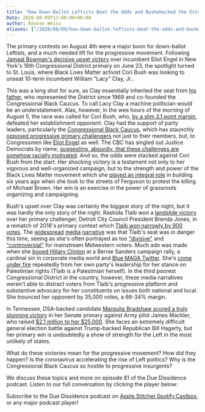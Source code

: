 ```yaml
---
title: "How Down-Ballot Leftists Beat the Odds and Bushwhacked the Establishment"
Date: 2020-08-09T13:08:09+00:00
author: Keaton Weiss
aliases: ["/2020/08/09/how-down-ballot-leftists-beat-the-odds-and-bushwhacked-the-establishment"]
---
```


The primary contests on August 4th were a major boon for down-ballot Leftists, and a much needed lift for the progressive movement. Following [Jamaal Bowman's decisive upset victory](https://www.nytimes.com/interactive/2020/06/23/us/elections/results-new-york-house-district-16-primary-election.html) over incumbent Eliot Engel in New York's 16th Congressional District primary on June 23, the spotlight turned to St. Louis, where Black Lives Matter activist Cori Bush was looking to unseat 10-term incumbent William "Lacy" Clay, Jr..

This was a long shot for sure, as Clay essentially inherited the seat from [his father](https://history.house.gov/People/Detail?id=11058), who represented the District since 1969 and co-founded the Congressional Black Caucus. To call Lacy Clay a machine politician would be an understatement. Alas, however, in the wee hours of the morning of August 5, the race was called for Cori Bush, who, [by a slim 3.1 point margin](https://www.nytimes.com/interactive/2020/08/04/us/elections/results-missouri-house-district-1-primary-election.html), defeated her establishment opponent. Clay had the support of party leaders, particularly the [Congressional Black Caucus](https://www.politico.com/news/2020/08/02/lacy-clay-cori-bush-missouri-showdown-390188), which has staunchly [opposed progressive primary challengers](https://www.politico.com/news/2020/04/28/black-caucus-squash-liberal-insurgents-211969) not just to their members, but, to Congressmen like [Eliot Engel](https://www.yonkerstribune.com/2020/05/congressional-black-caucus-endorses-eliot-engel-for-reelection) as well. The CBC has singled out Justice Democrats by name, [suggesting, absurdly, that these challenges are somehow racially motivated](https://thehill.com/homenews/campaign/452701-cbc-members-accuse-aoc-linked-justice-democrats-of-targeting-black). And so, the odds were stacked against Cori Bush from the start. Her shocking victory is a testament not only to her vigorous and well-organized campaign, but to the strength and power of the Black Lives Matter movement which she [played an integral role](https://fox59.com/news/politics/ferguson-protest-leader-cori-bush-ousts-20-year-political-dynasty-in-missouri/) in building six years ago when she took to the streets of Ferguson to protest the killing of Michael Brown. Her win is an exercise in the power of grassroots organizing and campaigning.

Bush's upset over Clay was certainly the biggest story of the night, but it was hardly the only story of the night. Rashida Tlaib won a [landslide victory](https://www.nytimes.com/interactive/2020/08/04/us/elections/results-michigan-house-district-13-primary-election.html) over her primary challenger, Detroit City Council President Brenda Jones, in a rematch of 2018's primary contest which [Tlaib won narrowly by 900 votes](https://www.nytimes.com/2020/08/03/us/politics/michigan-primary-rashida-tlaib-brenda-jones.html). The [widespread](https://www.washingtonpost.com/politics/squad-member-tlaib-may-be-vulnerable-in-tough-primary/2020/07/23/d60f9264-cca1-11ea-99b0-8426e26d203b_story.html) [media](https://www.newsweek.com/2020/08/07/rashida-tlaibs-tough-primary-race-tests-squads-strength-1520408.html) [narrative](https://www.cnn.com/2020/08/02/politics/rashida-tlaib-ilhan-omar-primaries/index.html) was that Tlaib's seat was in danger this time, seeing as she's often portrayed as too ["divisive"](https://www.mycentraljersey.com/story/news/education/college/rutgers/2020/02/10/rashida-tlaib-met-protesters-rutgers-muslims-peace-event/4712412002/) and ["controversial"](https://www.haaretz.com/us-news/nadler-criticizes-tlaib-and-omar-for-sharing-controversial-cartoon-1.7735880) for mainstream Midwestern voters. Much ado was made when she [booed Hillary Clinton](https://www.cnn.com/2020/02/01/politics/rashida-tlaib-boos-clinton-sanders/index.html) at a Bernie Sanders campaign rally, a cardinal sin in corporate media world and [Blue MAGA Twitter](https://twitter.com/search?q=tlaib%20hillary&src=typed_query). She's [come under fire](https://www.jpost.com/international/nadler-criticizes-tlaib-and-omar-for-sharing-controversial-cartoon-599531) repeatedly from her own party's leadership for her stance on Palestinian rights (Tlaib is a Palestinian herself). In the third poorest Congressional District in the country, however, these media narratives weren't able to distract voters from Tlaib's progressive platform and substantive advocacy for her constituents on issues both national and local. She trounced her opponent by 35,000 votes, a 66-34% margin.

In Tennessee, DSA-backed candidate [Marquita Bradshaw scored a truly stunning victory](https://www.nytimes.com/2020/08/07/us/politics/tennessee-election-marquita-bradshaw.html) in her Senate primary against Army pilot James Mackler, who raised [$2.1 million to her $25,000](https://www.rollcall.com/2020/08/07/what-just-happened-in-tennessees-democratic-senate-primary/). She faces an extremely difficult general election battle against Trump-backed Republican Bill Hagerty, but her primary win is undoubtedly a show of strength for the Left in the most unlikely of states.

What do these victories mean for the progressive movement? How did they happen? Is the coronavirus accelerating the rise of Left politics? Why is the Congressional Black Caucus so hostile to progressive insurgents? 

We discuss these topics and more on episode 81 of the Due Dissidence podcast. Listen to our full conversation by clicking the player below:

Subscribe to the Due Dissidence podcast on [Apple,](https://podcasts.apple.com/us/podcast/due-dissidence/id1457244081)[Stitcher](https://www.stitcher.com/podcast/due-dissidence)[,](https://podcasts.apple.com/us/podcast/due-dissidence/id1457244081)[Spotify](https://open.spotify.com/show/3jDky0r8Cg0vlYuORwWhaE)[,](https://podcasts.apple.com/us/podcast/due-dissidence/id1457244081)[Castbox](https://castbox.fm/channel/Due-Dissidence%7D-id2086184?country=us)[,](https://podcasts.apple.com/us/podcast/due-dissidence/id1457244081) or any major podcast player!
